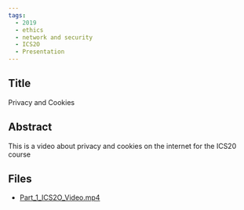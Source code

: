 ```yaml
---
tags:
  - 2019
  - ethics
  - network and security
  - ICS2O
  - Presentation
---
```

    
## Title

Privacy and Cookies

## Abstract

This is a video about privacy and cookies on the internet for the ICS20 course 

## Files

- [Part_1_ICS2O_Video.mp4](https://www.russellgordon.ca/acse/cemc-cse-resources/resources/2019/Nathan_Wensink/Part_1_ICS2O_Video.mp4)

